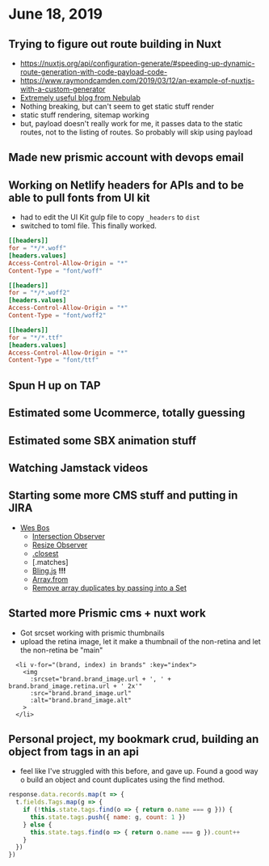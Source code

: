 # June 18, 2019

## Trying to figure out route building in Nuxt
- https://nuxtjs.org/api/configuration-generate/#speeding-up-dynamic-route-generation-with-code-payload-code-
- https://www.raymondcamden.com/2019/03/12/an-example-of-nuxtjs-with-a-custom-generator
- [Extremely useful blog from Nebulab](https://nebulab.it/blog/create-fast-nuxtjs-website-prismic/)
- Nothing breaking, but can't seem to get static stuff render
- static stuff rendering, sitemap working
- but, payload doesn't really work for me, it passes data to the static routes, not to the listing of routes. So probably will skip using payload

## Made new prismic account with devops email

## Working on Netlify headers for APIs and to be able to pull fonts from UI kit
- had to edit the UI Kit gulp file to copy `_headers` to `dist`
- switched to toml file. This finally worked.

```toml
[[headers]]
for = "*/*.woff"
[headers.values]
Access-Control-Allow-Origin = "*"
Content-Type = "font/woff"

[[headers]]
for = "*/*.woff2"
[headers.values]
Access-Control-Allow-Origin = "*"
Content-Type = "font/woff2"

[[headers]]
for = "*/*.ttf"
[headers.values]
Access-Control-Allow-Origin = "*"
Content-Type = "font/ttf"
```

## Spun H up on TAP

## Estimated some Ucommerce, totally guessing

## Estimated some SBX animation stuff

## Watching Jamstack videos

## Starting some more CMS stuff and putting in JIRA
- [Wes Bos](https://www.youtube.com/watch?v=pws4qzGn5ak)
  - [Intersection Observer](https://developer.mozilla.org/en-US/docs/Web/API/Intersection_Observer_API)
  - [Resize Observer](https://developer.mozilla.org/en-US/docs/Web/API/ResizeObserver)
  - [.closest](https://developer.mozilla.org/en-US/docs/Web/API/Element/closest)
  - [.matches]
  - [Bling.js](https://gist.github.com/ChiChou/ec48fd416abc14bdf232) **!!!**
  - [Array.from](https://developer.mozilla.org/en-US/docs/Web/JavaScript/Reference/Global_Objects/Array/from)
  - [Remove array duplicates by passing into a Set](https://stackoverflow.com/questions/9229645/remove-duplicate-values-from-js-array)

## Started more Prismic cms + nuxt work
- Got srcset working with prismic thumbnails
- upload the retina image, let it make a thumbnail of the non-retina and let the non-retina be "main"

```vue
  <li v-for="(brand, index) in brands" :key="index">
    <img
      :srcset="brand.brand_image.url + ', ' + brand.brand_image.retina.url + ' 2x'"
      :src="brand.brand_image.url"
      :alt="brand.brand_image.alt"
    >
  </li>
```

## Personal project, my bookmark crud, building an object from tags in an api
- feel like I've struggled with this before, and gave up. Found a good way o build an object and count duplicates using the find method.

```js
response.data.records.map(t => {
  t.fields.Tags.map(g => {
    if (!this.state.tags.find(o => { return o.name === g })) {
      this.state.tags.push({ name: g, count: 1 })
    } else {
      this.state.tags.find(o => { return o.name === g }).count++
    }
  })
})
```